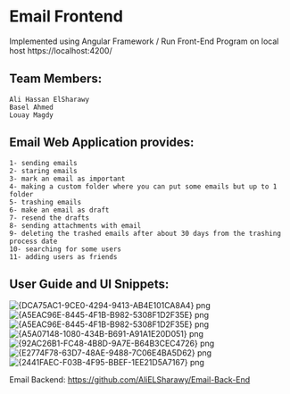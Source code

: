 # Email Frontend
Implemented using Angular Framework /
Run Front-End Program on local host https://localhost:4200/

## Team Members:
    Ali Hassan ElSharawy
    Basel Ahmed
    Louay Magdy

## Email Web Application provides:

    1- sending emails
    2- staring emails
    3- mark an email as important
    4- making a custom folder where you can put some emails but up to 1 folder
    5- trashing emails
    6- make an email as draft
    7- resend the drafts
    8- sending attachments with email
    9- deleting the trashed emails after about 30 days from the trashing process date
    10- searching for some users
    11- adding users as friends
    
## User Guide and UI Snippets:
![{DCA75AC1-9CE0-4294-9413-AB4E101CA8A4} png](https://user-images.githubusercontent.com/95590176/215337335-b3f4665a-0b28-46ee-8fb6-cd09ef41d4d5.jpg)
![{A5EAC96E-8445-4F1B-B982-5308F1D2F35E} png](https://user-images.githubusercontent.com/95590176/215337345-48d5cae5-9e42-428f-92c6-f1dcdbcf0925.jpg)
![{A5EAC96E-8445-4F1B-B982-5308F1D2F35E} png](https://user-images.githubusercontent.com/95590176/215337499-801f8551-6ddf-40a9-8b41-d33d46dc3b02.jpg)
![{A5A07148-1080-434B-B691-A91A1E20D051} png](https://user-images.githubusercontent.com/95590176/215337511-541414d2-4d7b-4828-bc96-c470e34cf186.jpg)
![{92AC26B1-FC48-4B8D-9A7E-B64B3CEC4726} png](https://user-images.githubusercontent.com/95590176/215337575-219e2e22-b833-4a9f-9ac1-972a717c84bd.jpg)
![{E2774F78-63D7-48AE-9488-7C06E4BA5D62} png](https://user-images.githubusercontent.com/95590176/215337734-68b7da6b-f685-493e-a3e9-436c74465007.jpg)
![{2441FAEC-F03B-4F95-BBEF-1EE21D5A7167} png](https://user-images.githubusercontent.com/95590176/215337740-ad482cc3-b9d0-4bcc-a921-db1b34dd5476.jpg)


Email Backend: https://github.com/AliELSharawy/Email-Back-End
